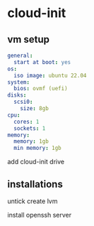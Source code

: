# cloud-init

## vm setup

```yml
general:
  start at boot: yes
os:
  iso image: ubuntu 22.04
system:
  bios: ovmf (uefi)
disks:
  scsi0:
    size: 8gb
cpu:
  cores: 1
  sockets: 1
memory:
  memory: 1gb
  min memory: 1gb
```

add cloud-init drive

## installations

untick create lvm

install openssh server
